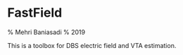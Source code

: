 # FastField
% Mehri Baniasadi 
% 2019

This is a toolbox for DBS electric field and VTA estimation.
